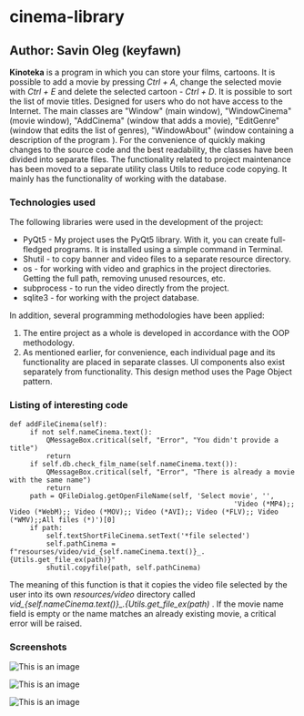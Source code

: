 # cinema-library
## Author: Savin Oleg (keyfawn)
**Kinoteka** is a program in which you can store your films, cartoons. It is possible to add a movie by pressing *Ctrl + A*, change the selected movie with *Ctrl + E* and delete the selected cartoon - *Ctrl + D*. It is possible to sort the list of movie titles. Designed for users who do not have access to the Internet.
The main classes are "Window" (main window), "WindowCinema" (movie window), "AddCinema" (window that adds a movie), "EditGenre" (window that edits the list of genres), "WindowAbout" (window containing a description of the program ). For the convenience of quickly making changes to the source code and the best readability, the classes have been divided into separate files.
The functionality related to project maintenance has been moved to a separate utility class Utils to reduce code copying. It mainly has the functionality of working with the database.

### Technologies used

The following libraries were used in the development of the project:
- PyQt5 - My project uses the PyQt5 library. With it, you can create full-fledged programs. It is installed using a simple command in Terminal.
- Shutil - to copy banner and video files to a separate resource directory.
- os - for working with video and graphics in the project directories. Getting the full path, removing unused resources, etc.
- subprocess - to run the video directly from the project.
- sqlite3 - for working with the project database.

In addition, several programming methodologies have been applied:
1. The entire project as a whole is developed in accordance with the OOP methodology.
2. As mentioned earlier, for convenience, each individual page and its functionality are placed in separate classes. UI components also exist separately from functionality. This design method uses the Page Object pattern.

### Listing of interesting code

```
def addFileCinema(self):
     if not self.nameCinema.text():
         QMessageBox.critical(self, "Error", "You didn't provide a title")
         return
     if self.db.check_film_name(self.nameCinema.text()):
         QMessageBox.critical(self, "Error", "There is already a movie with the same name")
         return
     path = QFileDialog.getOpenFileName(self, 'Select movie', '',
                                                       'Video (*MP4);; Video (*WebM);; Video (*MOV);; Video (*AVI);; Video (*FLV);; Video (*WMV);;All files (*)')[0]
     if path:
         self.textShortFileCinema.setText('*file selected')
         self.pathCinema = f"resourses/video/vid_{self.nameCinema.text()}_.{Utils.get_file_ex(path)}"
         shutil.copyfile(path, self.pathCinema)
```
         
The meaning of this function is that it copies the video file selected by the user into its own *resources/video* directory called *vid_{self.nameCinema.text()}_.{Utils.get_file_ex(path)* . If the movie name field is empty or the name matches an already existing movie, a critical error will be raised.

### Screenshots
![This is an image](https://i.ibb.co/cJQWsg5/33.jpg)

![This is an image](https://i.ibb.co/DM9XqP3/22.jpg)

![This is an image](https://i.ibb.co/PtY9VjT/1.jpg)

